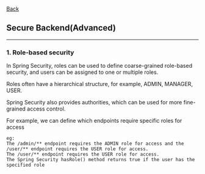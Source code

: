 [Back](README.md)

## Secure Backend(Advanced)

<hr>


### 1. Role-based security

In Spring Security, roles can be used to define coarse-grained role-based security, and users can be assigned to one or multiple roles. <br>

Roles often have a hierarchical structure, for example, ADMIN, MANAGER, USER. <br>


Spring Security also provides authorities, which can be used for more fine-grained access control. <br>

For example, we can define which endpoints require specific roles for access <br>
```
eg:
The /admin/** endpoint requires the ADMIN role for access and the /user/** endpoint requires the USER role for access.
The /user/** endpoint requires the USER role for access.
The Spring Security hasRole() method returns true if the user has the specified role
```

